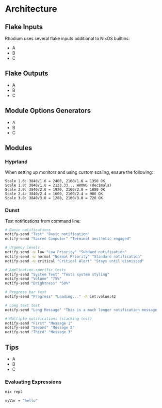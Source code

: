 # Architecture

## Flake Inputs

Rhodium uses several flake inputs additional to NixOS builtins:

- A
- B
- C

## Flake Outputs

- A
- B
- C

## Module Options Generators

- A
- B
- C

## Modules

### Hyprland

When setting up monitors and using custom scaling, ensure the following:

```text
Scale 1.6: 3840/1.6 = 2400, 2160/1.6 = 1350 OK
Scale 1.8: 3840/1.8 = 2133.33... WRONG (decimals)
Scale 2.0: 3840/2.0 = 1920, 2160/2.0 = 1080 OK
Scale 2.4: 3840/2.4 = 1600, 2160/2.4 = 900 OK
Scale 3.0: 3840/3.0 = 1280, 2160/3.0 = 720 OK 
```

### Dunst

Test notifications from command line:

```bash
# Basic notifications
notify-send "Test" "Basic notification"
notify-send "Sacred Computer" "Terminal aesthetic engaged"

# Urgency levels
notify-send -u low "Low Priority" "Subdued notification"
notify-send -u normal "Normal Priority" "Standard notification" 
notify-send -u critical "Critical Alert" "Stays until dismissed"

# Application-specific tests
notify-send "System Test" "Tests system styling"
notify-send "Volume" "75%"
notify-send "Brightness" "50%"

# Progress bar test
notify-send "Progress" "Loading..." -h int:value:42

# Long text test
notify-send "Long Message" "This is a much longer notification message to test how word wrapping and text formatting works with your new dunst configuration."

# Multiple notifications (stacking test)
notify-send "First" "Message 1"
notify-send "Second" "Message 2" 
notify-send "Third" "Message 3"
```

## Tips

- A
- B
- C

### Evaluating Expressions

```bash
nix repl
```

```nix
myVar = "hello"
```

